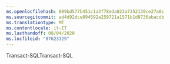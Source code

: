```yaml
---
ms.openlocfilehash: 009bd577b451c1a3f78eda823a7352139ce27a0c
ms.sourcegitcommit: ad4d92dce894592a259721a1571b1d8736abacdb
ms.translationtype: MT
ms.contentlocale: it-IT
ms.lasthandoff: 08/04/2020
ms.locfileid: "87623329"
---
```

 <span data-ttu-id="7d8a0-101">Transact\-SQL</span><span class="sxs-lookup"><span data-stu-id="7d8a0-101">Transact\-SQL</span></span> 